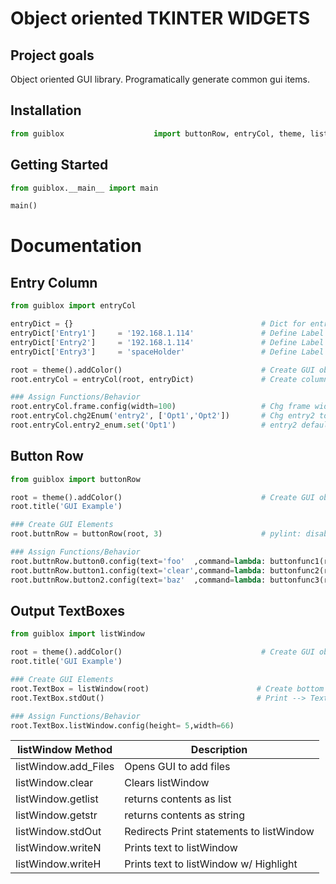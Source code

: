 # Object oriented TKINTER WIDGETS

## Project goals

Object oriented GUI library.  Programatically generate common gui items.

## Installation

```python
from guiblox                    import buttonRow, entryCol, theme, listWindow
```
## Getting Started

```python
from guiblox.__main__ import main

main()
```

# Documentation

## Entry Column

```python
from guiblox import entryCol

entryDict = {}                                          # Dict for entry column object
entryDict['Entry1']     = '192.168.1.114'               # Define Label & Default Val
entryDict['Entry2']     = '192.168.1.114'               # Define Label & Default Val
entryDict['Entry3']     = 'spaceHolder'                 # Define Label & Default Val

root = theme().addColor()                               # Create GUI object w/ colors
root.entryCol = entryCol(root, entryDict)               # Create column of entry fields

### Assign Functions/Behavior
root.entryCol.frame.config(width=100)                   # Chg frame width
root.entryCol.chg2Enum('entry2', ['Opt1','Opt2'])       # Chg entry2 to pull down
root.entryCol.entry2_enum.set('Opt1')                   # entry2 default value
```

## Button Row

```python
from guiblox import buttonRow

root = theme().addColor()                               # Create GUI object w/ colors defined.
root.title('GUI Example')

### Create GUI Elements
root.buttnRow = buttonRow(root, 3)                      # pylint: disable=unused-variable

### Assign Functions/Behavior
root.buttnRow.button0.config(text='foo'  ,command=lambda: buttonfunc1(root))
root.buttnRow.button1.config(text='clear',command=lambda: buttonfunc2(root))
root.buttnRow.button2.config(text='baz'  ,command=lambda: buttonfunc3(root))
```

## Output TextBoxes

```python
from guiblox import listWindow

root = theme().addColor()                               # Create GUI object w/ colors
root.title('GUI Example')

### Create GUI Elements
root.TextBox = listWindow(root)                        # Create bottom text box
root.TextBox.stdOut()                                  # Print --> TextBox

### Assign Functions/Behavior
root.TextBox.listWindow.config(height= 5,width=66)
```

listWindow Method       | Description
------------------------|------------------------------------------
listWindow.add_Files    | Opens GUI to add files
listWindow.clear        | Clears listWindow
listWindow.getlist      | returns contents as list
listWindow.getstr       | returns contents as string
listWindow.stdOut       | Redirects Print statements to listWindow
listWindow.writeN       | Prints text to listWindow
listWindow.writeH       | Prints text to listWindow w/ Highlight